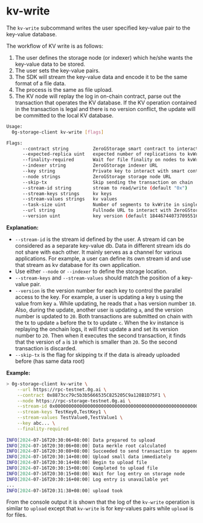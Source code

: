 # kv-write

The `kv-write` subcommand writes the user specified key-value pair to the key-value database.

The workflow of KV write is as follows:

1. The user defines the storage node (or indexer) which he/she wants the key-value data to be stored.
2. The user sets the key-value pairs.
3. The SDK will stream the key-value data and encode it to be the same format of a file data.
4. The process is the same as file upload.
5. The KV node will replay the log in on-chain contract, parse out the transaction that operates the KV database. If the KV operation contained in the transaction is legal and there is no version conflict, the update will be committed to the local KV database.

```bash
Usage:
  0g-storage-client kv-write [flags]

Flags:
      --contract string         ZeroGStorage smart contract to interact with
      --expected-replica uint   expected number of replications to kvWrite (default 1)
      --finality-required       Wait for file finality on nodes to kvWrite
      --indexer string          ZeroGStorage indexer URL
      --key string              Private key to interact with smart contract
      --node strings            ZeroGStorage storage node URL
      --skip-tx                 Skip sending the transaction on chain
      --stream-id string        stream to read/write (default "0x")
      --stream-keys strings     kv keys
      --stream-values strings   kv values
      --task-size uint          Number of segments to kvWrite in single rpc request (default 10)
      --url string              Fullnode URL to interact with ZeroGStorage smart contract
      --version uint            key version (default 18446744073709551615)
```

**Explanation:**

* `--stream-id` is the stream id defined by the user. A stream id can be considered as a separate key-value db. Data in different stream ids do not share with each other. It mainly serves as a channel for various applications. For example, a user can define its own stream id and use that stream as kv database for its own application.
* Use either `--node` or `--indexer` to define the storage location.
* `--stream-keys` and `--stream-values` should match the position of a key-value pair.
* `--version` is the version number for each key to control the parallel access to the key. For example, a user is updating a key `b` using the value from key `a`. While updating, he reads that `a` has version number `10`. Also, during the update, another user is updating `a`, and the version number is updated to `20`. Both transactions are submitted on chain with the tx to update `a` before the tx to update `c`. When the kv instance is replaying the onchain logs, it will first update a and set its version number to `20`. Then when it executes the second transaction, it finds that the version of `a` is `10` which is smaller than `20`. So the second transaction is discarded.
* `--skip-tx` is the flag for skipping tx if the data is already uploaded before (has same data root)

**Example:**

```bash
> 0g-storage-client kv-write \
    --url https://rpc-testnet.0g.ai \
    --contract 0x8873cc79c5b3b5666535C825205C9a128B1D75F1 \
    --node https://rpc-storage-testnet.0g.ai \
    --stream-id 0x000000000000000000000000000000000000000000000000000000000000f2bd \
    --stream-keys TestKey0,TestKey1 \
    --stream-values TestValue0,TestValue1 \
    --key abc... \
    --finality-required
    
INFO[2024-07-16T20:30:06+08:00] Data prepared to upload                       chunks=1 segments=1 size=142
INFO[2024-07-16T20:30:06+08:00] Data merkle root calculated                   root=0x679d54e08a4c330dd52805355f7fd727ce5d61c3d1a801f628c872bc2963db36
INFO[2024-07-16T20:30:08+08:00] Succeeded to send transaction to append log entry  hash=0x14b5995b4f04eaa0fdf8fc427756e873492be3e5300cf0d5b0da13c078f71ed0
INFO[2024-07-16T20:30:14+08:00] Upload small data immediately                
INFO[2024-07-16T20:30:14+08:00] Begin to upload file                          nodeNum=1 segNum=1
INFO[2024-07-16T20:30:15+08:00] Completed to upload file                      duration=576.900965ms segNum=1
INFO[2024-07-16T20:30:15+08:00] Wait for log entry on storage node            finality=true root=0x679d54e08a4c330dd52805355f7fd727ce5d61c3d1a801f628c872bc2963db36
INFO[2024-07-16T20:30:16+08:00] Log entry is unavailable yet                 
...                    
INFO[2024-07-16T20:31:38+08:00] upload took                                   duration=1m31.538677319s
```

From the console output it is shown that the log of the `kv-write` operation is similar to `upload` except that `kv-write` is for key-values pairs while `upload` is for files.

